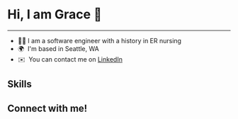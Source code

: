 # Hi, I am Grace :wave:
--------------------
* :woman_health_worker: I am a software engineer with a history in ER nursing
* 🌍  I'm based in Seattle, WA
* ✉️  You can contact me on [LinkedIn](https://www.linkedin.com/in/grace-hoober/)

## Skills

## Connect with me!
